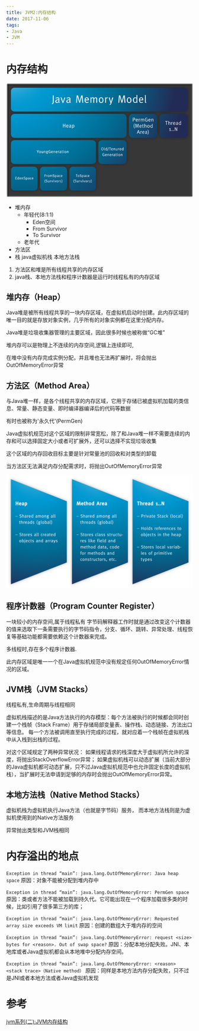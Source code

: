 ```yaml
---
title: JVM2:内存结构
date: 2017-11-06
tags:
- Java
- JVM
---
```



# 内存结构

![内存结构](./img/jvm01.png)

* 堆内存
    * 年轻代(8:1:1)
        * Eden空间
        * From Survivor
        * To Survivor
    * 老年代
* 方法区
* 栈
    java虚拟机栈
    本地方法栈

1. 方法区和堆是所有线程共享的内存区域
2. java栈、本地方法栈和程序计数器是运行时线程私有的内存区域


## 堆内存（Heap）

Java堆是被所有线程共享的一块内存区域，在虚拟机启动时创建。此内存区域的唯一目的就是存放对象实例，几乎所有的对象实例都在这里分配内存。

Java堆是垃圾收集器管理的主要区域，因此很多时候也被称做“GC堆”

堆内存可以是物理上不连续的内存空间,逻辑上连续即可,

在堆中没有内存完成实例分配，并且堆也无法再扩展时，将会抛出OutOfMemoryError异常

## 方法区（Method Area）

与Java堆一样，是各个线程共享的内存区域，它用于存储已被虚拟机加载的类信息、常量、静态变量、即时编译器编译后的代码等数据

有时也被称为'永久代'(PermGen)

Java虚拟机规范对这个区域的限制非常宽松，除了和Java堆一样不需要连续的内存和可以选择固定大小或者可扩展外，还可以选择不实现垃圾收集

这个区域的内存回收目标主要是针对常量池的回收和对类型的卸载

当方法区无法满足内存分配需求时，将抛出OutOfMemoryError异常

![](./img/jvm02.png)

## 程序计数器（Program Counter Register）

一块较小的内存空间,属于线程私有
字节码解释器工作时就是通过改变这个计数器的值来选取下一条需要执行的字节码指令，分支、循环、跳转、异常处理、线程恢复等基础功能都需要依赖这个计数器来完成。

多线程时,存在多个程序计数器.

此内存区域是唯一一个在Java虚拟机规范中没有规定任何OutOfMemoryError情况的区域。

## JVM栈（JVM Stacks）

线程私有,生命周期与线程相同

虚拟机栈描述的是Java方法执行的内存模型：每个方法被执行的时候都会同时创建一个栈帧（Stack Frame）用于存储局部变量表、操作栈、动态链接、方法出口等信息。
每一个方法被调用直至执行完成的过程，就对应着一个栈帧在虚拟机栈中从入栈到出栈的过程。

对这个区域规定了两种异常状况：
如果线程请求的栈深度大于虚拟机所允许的深度，将抛出StackOverflowError异常；
如果虚拟机栈可以动态扩展（当前大部分的Java虚拟机都可动态扩展，只不过Java虚拟机规范中也允许固定长度的虚拟机栈），当扩展时无法申请到足够的内存时会抛出OutOfMemoryError异常。

## 本地方法栈（Native Method Stacks）

虚拟机栈为虚拟机执行Java方法（也就是字节码）服务，
而本地方法栈则是为虚拟机使用到的Native方法服务

异常抛出类型和JVM栈相同

# 内存溢出的地点


`Exception in thread “main”: java.lang.OutOfMemoryError: Java heap space`
原因：对象不能被分配到堆内存中

`Exception in thread “main”: java.lang.OutOfMemoryError: PermGen space`
原因：类或者方法不能被加载到持久代。它可能出现在一个程序加载很多类的时候，比如引用了很多第三方的库；

`Exception in thread “main”: java.lang.OutOfMemoryError: Requested array size exceeds VM limit`
原因：创建的数组大于堆内存的空间

`Exception in thread “main”: java.lang.OutOfMemoryError: request <size> bytes for <reason>. Out of swap space?`
原因：分配本地分配失败。JNI、本地库或者Java虚拟机都会从本地堆中分配内存空间。

`Exception in thread “main”: java.lang.OutOfMemoryError: <reason> <stack trace>（Native method）`
原因：同样是本地方法内存分配失败，只不过是JNI或者本地方法或者Java虚拟机发现

 # 参考

 [jvm系列(二):JVM内存结构](http://www.ityouknow.com/jvm/2017/08/25/jvm-memory-structure.html)